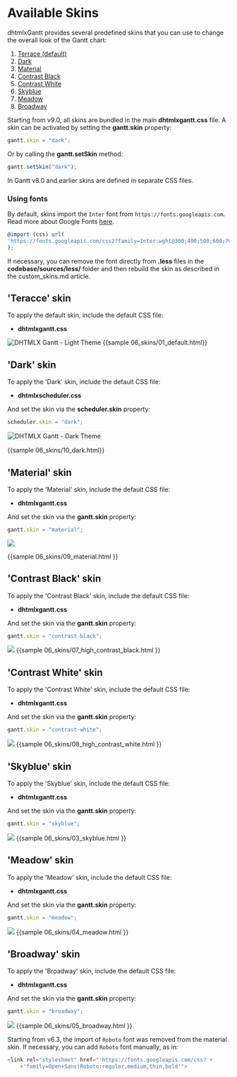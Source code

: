 Available Skins
===================================

dhtmlxGantt provides several predefined skins that you can use to change the overall look of the Gantt chart:

1. [Terrace (default)](desktop/skins.md#terraceskin)
2. [Dark](skins.md#darkskin)
3. [Material](desktop/skins.md#materialskin)
4. [Contrast Black](desktop/skins.md#contrastblackskin) 
5. [Contrast White](desktop/skins.md#contrastwhiteskin)
6. [Skyblue](desktop/skins.md#skyblueskin) 
7. [Meadow](desktop/skins.md#meadowskin)
8. [Broadway](desktop/skins.md#broadwayskin)


Starting from v9.0, all skins are bundled in the main **dhtmlxgantt.css** file. A skin can be activated by setting the **gantt.skin** property:

~~~js
gantt.skin = "dark";
~~~

Or by calling the **gantt.setSkin** method:

~~~js
gantt.setSkin("dark");
~~~

In Gantt v8.0 and earlier skins are defined in separate CSS files. 

### Using fonts

By default, skins import the `Inter` font from `https://fonts.googleapis.com`. Read more about Google Fonts [here](https://developers.google.com/fonts).

~~~js
@import (css) url(
'https://fonts.googleapis.com/css2?family=Inter:wght@300;400;500;600;700;800&display=swap'
);
~~~

If necessary, you can remove the font directly from **.less** files in the **codebase/sources/less/** folder and then rebuild the skin as described in the custom_skins.md article.

'Teracce' skin 
-----------------------------

To apply the default skin, include the default CSS file:


- **dhtmlxgantt.css**

<img alt="DHTMLX Gantt - Light Theme" src="desktop/gantt-default-skin.png"/>
{{sample 06_skins/01_default.html}}

'Dark' skin 
-----------------------------

To apply the 'Dark' skin, include the default CSS file:

- **dhtmlxscheduler.css**

And set the skin via the **scheduler.skin** property:

~~~js
scheduler.skin = "dark";
~~~

<img alt="DHTMLX Gantt - Dark Theme" src="desktop/gantt-dark-skin.png" style="border: 1px solid #E4E4E4"/>

{{sample 06_skins/10_dark.html}}

'Material' skin
--------------------

To apply the 'Material' skin, include the default CSS file:

- **dhtmlxgantt.css**

And set the skin via the **gantt.skin** property:

~~~js
gantt.skin = "material";
~~~

<img src="desktop/gantt_material_skin.png"/>

{{sample
06_skins/09_material.html
}}

'Contrast Black' skin
--------------------
To apply the 'Contrast Black' skin, include the default CSS file:

- **dhtmlxgantt.css**

And set the skin via the **gantt.skin** property:

~~~js
gantt.skin = "contrast-black";
~~~

<img src="desktop/gantt_contrast_black_skin.png"/>
{{sample
06_skins/07_high_contrast_black.html
}}

'Contrast White' skin
---------------------
To apply the 'Contrast White' skin, include the default CSS file:

- **dhtmlxgantt.css**

And set the skin via the **gantt.skin** property:

~~~js
gantt.skin = "contrast-white";
~~~

<img src="desktop/gantt_contrast_white_skin.png"/>
{{sample
06_skins/08_high_contrast_white.html
}}

'Skyblue' skin
----------------------------------
To apply the 'Skyblue' skin, include the default CSS file:

- **dhtmlxgantt.css**

And set the skin via the **gantt.skin** property:

~~~js
gantt.skin = "skyblue";
~~~

<img src="desktop/gantt-skyblue-skin.png"/>
{{sample
06_skins/03_skyblue.html
}}



'Meadow' skin
-----------------------------

To apply the 'Meadow' skin, include the default CSS file:

- **dhtmlxgantt.css**

And set the skin via the **gantt.skin** property:

~~~js
gantt.skin = "meadow";
~~~


<img src="desktop/gantt-meadow-skin.png"/>
{{sample
06_skins/04_meadow.html
}}


'Broadway' skin
-----------------------------
To apply the 'Broadway' skin, include the default CSS file:

- **dhtmlxgantt.css**

And set the skin via the **gantt.skin** property:

~~~js
gantt.skin = "broadway";
~~~


<img src="desktop/gantt-broadway-skin.png"/>
{{sample
06_skins/05_broadway.html
}}




Starting from v6.3, the import of `Roboto` font was removed from the material skin. If necessary, you can add `Roboto` font manually, as in:

~~~js
<link rel="stylesheet" href="'https://fonts.googleapis.com/css?'+
    +'family=Open+Sans|Roboto:regular,medium,thin,bold'">
~~~